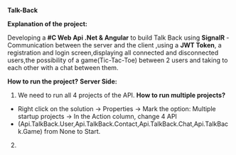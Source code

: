 **Talk-Back**

**Explanation of the project:**

Developing a **#C Web Api .Net & Angular** to build Talk Back using **SignalR** - Communication between
the server and the client ,using a **JWT Token**, a registration and login screen,displaying all
connected and disconnected users,the possibility of a game(Tic-Tac-Toe) between 2 users and taking 
to each other with a chat between them.

**How to run the project?**
**Server Side:**

1) We need to run all 4 projects of the API.
**How to run multiple projects?**
* Right click on the solution -> Properties -> Mark the option: Multiple startup projects -> In the Action column, change 4 API
* (Api.TalkBack.User,Api.TalkBack.Contact,Api.TalkBack.Chat,Api.TalkBack.Game) from None to Start.
2)
